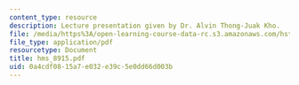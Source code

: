 ```yaml
---
content_type: resource
description: Lecture presentation given by Dr. Alvin Thong-Juak Kho.
file: /media/https%3A/open-learning-course-data-rc.s3.amazonaws.com/hst-512-genomic-medicine-spring-2004/0a4cdf0815a7e032e39c5e0dd66d003b_hms_8915.pdf
file_type: application/pdf
resourcetype: Document
title: hms_8915.pdf
uid: 0a4cdf08-15a7-e032-e39c-5e0dd66d003b
---
```

